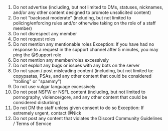 1. Do not advertise (including, but not limited to DMs, statuses, nicknames, and/or any other content designed to promote unsolicited content)
2. Do not "backseat moderate" (including, but not limited to policing/enforcing rules and/or otherwise taking on the role of a staff member)
3. Do not disrespect any member
4. Do not request roles
5. Do not mention any mentionable roles
    Exception: If you have had no response to a request in the support channel after 5 minutes, you may ping the @Support role
6. Do not mention any member/roles excessively
7. Do not exploit any bugs or issues with any bots on the server
8. Do not spam / post misleading content (including, but not limited to: copypastas, PSAs, and any other content that could be considered "trolling" or "spammy")
9. Do not use vulgar language excessively
10. Do not post NSFW or NSFL content (including, but not limited to pornography, violence/gore, and any other content that could be considered disturbing)
11. Do not DM the staff unless given consent to do so
	Exception: If extremely urgent, contact @Nick
12. Do not post any content that violates the Discord Community Guidelines / Terms of Service
